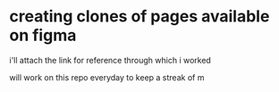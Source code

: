 # creating clones of pages available on figma

i'll attach the link for reference through which i worked

will work on this repo everyday to keep a streak
of m